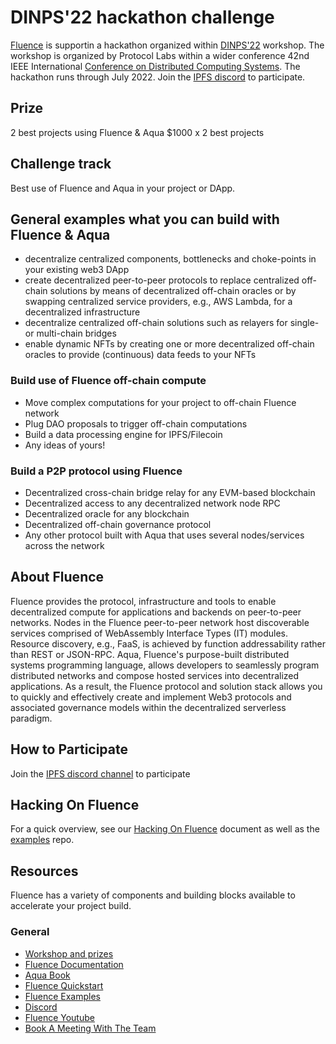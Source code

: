 # DINPS'22 hackathon challenge

[Fluence](https://fluence.network/) is supportin a hackathon organized within [DINPS'22](https://research.protocol.ai/sites/dinps/programme/) workshop. The workshop is organized by Protocol Labs within a wider conference 42nd IEEE International [Conference on Distributed Computing Systems](https://icdcs2022.icdcs.org/program-at-a-glance/). The hackathon runs through July 2022. Join the [IPFS discord](https://discord.gg/aFHQXnRT) to participate.

## Prize
2 best projects using Fluence & Aqua
$1000 x 2 best projects 

## Challenge track
Best use of Fluence and Aqua in your project or DApp.

## General examples what you can build with Fluence & Aqua
* decentralize centralized components, bottlenecks and choke-points in your existing web3 DApp
* create decentralized peer-to-peer protocols to replace centralized off-chain solutions by means of decentralized off-chain oracles or by swapping centralized service providers, e.g., AWS Lambda, for a decentralized infrastructure
* decentralize centralized off-chain solutions such as relayers for single- or multi-chain bridges
* enable dynamic NFTs by creating one or more decentralized off-chain oracles to provide (continuous) data feeds to your NFTs


### Build use of Fluence off-chain compute

* Move complex computations for your project to off-chain Fluence network
* Plug DAO proposals to trigger off-chain computations
* Build a data processing engine for IPFS/Filecoin
* Any ideas of yours!

### Build a P2P protocol using Fluence 
* Decentralized cross-chain bridge relay for any EVM-based blockchain
* Decentralized access to any decentralized network node RPC
* Decentralized oracle for any blockchain
* Decentralized off-chain governance protocol
* Any other protocol built with Aqua that uses several nodes/services across the network


## About Fluence

Fluence provides the protocol, infrastructure and tools to enable decentralized compute for applications and backends on peer-to-peer networks. Nodes in the Fluence peer-to-peer network host discoverable services comprised of WebAssembly Interface Types (IT) modules. Resource discovery, e.g., FaaS, is achieved by function addressability rather than REST or JSON-RPC. Aqua, Fluence's purpose-built distributed systems programming language, allows developers to seamlessly program distributed networks and compose hosted services into decentralized applications. As a result, the Fluence protocol and solution stack allows you to quickly and effectively create and implement Web3 protocols and associated governance models within the decentralized serverless paradigm.

## How to Participate

Join the [IPFS discord channel](https://discord.gg/aFHQXnRT) to participate


## Hacking On Fluence

For a quick overview, see our [Hacking On Fluence](https://fluencenetwork.notion.site/Hacking-On-Fluence-Primer-28a87754397048e1bec72e3bfc91fd9b) document as well as the [examples](https://github.com/fluencelabs/examples) repo.

## Resources

Fluence has a variety of components and building blocks available to accelerate your project build.

### General

* [Workshop and prizes](https://youtu.be/TMHs0H85n6E)
* [Fluence Documentation](https://doc.fluence.dev/docs/)
* [Aqua Book](https://doc.fluence.dev/aqua-book/)
* [Fluence Quickstart](https://github.com/fluencelabs/examples/tree/main/quickstart)
* [Fluence Examples](https://github.com/fluencelabs/examples)
* [Discord](https://fluence.chat)
* [Fluence Youtube](https://www.youtube.com/channel/UC3b5eFyKRFlEMwSJ1BTjpbw)
* [Book A Meeting With The Team](https://calendly.com/fluencehack/)

